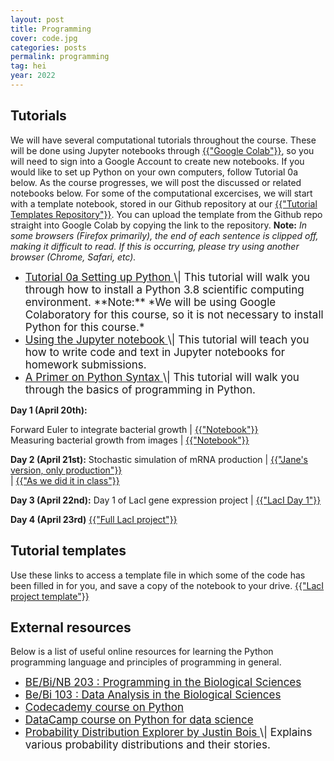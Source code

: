 ```yaml
---
layout: post
title: Programming
cover: code.jpg
categories: posts
permalink: programming
tag: hei
year: 2022
---
```


## Tutorials
We will have several computational tutorials throughout the course. These will be
done using Jupyter notebooks through <a href="https://colab.research.google.com" target="_blank">{{"Google Colab"}}</a>,
so you will need to sign into a Google Account to create new notebooks.
If you would like to set up Python on your own computers, follow Tutorial 0a below. As the
course progresses, we will post the discussed or related notebooks below. For some of the computational excercises, we will start with a template notebook, stored in our Github repository at our
<a href="https://github.com/RPGroup-PBoC/tutorial_templates" target="_blank">{{"Tutorial Templates Repository"}}</a>. You can upload the template from the Github repo straight into Google Colab by copying the link to the repository. **Note:** *In some
browsers (Firefox primarily), the end of each sentence is clipped off, making
it difficult to read. If this is occurring, please try using another browser
(Chrome, Safari, etc).* 

 

* <a href="{{site.baseurl}}/code/t0a_setting_up_python.html" target="_blank" style="font-size: 17px">
  Tutorial 0a Setting up Python
  </a> <span style="font-size: 17px">
  \| This tutorial will walk
  you through how to install a Python 3.8 scientific computing environment. **Note:** *We will be using Google Colaboratory
  for this course, so it is not necessary to install Python for this course.*
  </span>

* <a href="{{site.baseurl}}/code/t0b_jupyter_notebooks.html" target="_blank" style="font-size: 17px">
  Using the Jupyter notebook
  </a> <span style="font-size: 17px">
  \| This tutorial will teach
  you how to write code and text in Jupyter notebooks for homework submissions.
  </span>

* <a href="{{site.baseurl}}/code/t0c_python_syntax_and_plotting.html" target="_blank" style="font-size: 17px">
  A Primer on Python Syntax
  </a> <span style="font-size: 17px">
  \| This tutorial
  will walk you through the basics of programming in Python.
  </span>

**Day 1 (April 20th):**

Forward Euler to integrate bacterial growth \| <a href="https://colab.research.google.com/drive/1okytvMdlL1zOcNe5DGfuikIqt15t6OS_?authuser=1" target="_blank">{{"Notebook"}}</a><br>
Measuring bacterial growth from images \| <a href="https://colab.research.google.com/drive/1DOHv3m9HJcP5m20slPB5EtEJEe_jiBwC?authuser=1" target="_blank">{{"Notebook"}}</a><br>

**Day 2 (April 21st):**
Stochastic simulation of mRNA production \| <a href="https://colab.research.google.com/drive/1sgJU2vLBvsO5Ufwll9_fb_K-HnXnYxik?authuser=1" target="_blank">{{"Jane's version, only production"}}</a><br>
\| <a href="https://colab.research.google.com/drive/11Ic4C4G2bMb4ijqP7tUjQzhBSN3e58Wy#scrollTo=q50I8pErHXM9" target="_blank">{{"As we did it in class"}}</a><br>

**Day 3 (April 22nd):**
Day 1 of LacI gene expression project \| <a href="https://colab.research.google.com/drive/1Y9QW36bJjgKe_o4FoS5h1Fi9UTaRmpUa" target="_blank">{{"LacI Day 1"}}</a><br>

**Day 4 (April 23rd)**
<a href="https://colab.research.google.com/drive/1VMKU2x4GZgpB8wUsO-1UZ2xkVEE91dcX" target="_blank">{{"Full LacI project"}}</a><br>

## Tutorial templates
Use these links to access a template file in which some of the code has been filled in for you, and save a copy of the notebook to your drive.
<a href="https://colab.research.google.com/drive/1Y9QW36bJjgKe_o4FoS5h1Fi9UTaRmpUa" target="_blank">{{"LacI project template"}}</a>

## External resources

Below is a list of useful online resources for learning the Python programming
language and principles of programming in general.

* <a href="http://justinbois.github.io/bootcamp/2021/" target="_blank" style="font-size: 17px">
  BE/Bi/NB 203 : Programming in the Biological
  Sciences
  </a>

* <a href="http://www.bebi103.caltech.edu" target="_blank" style="font-size: 17px">
  Be/Bi 103 : Data Analysis in the Biological
  Sciences
  </a>

* <a href="https://www.codecademy.com/learn/python" target="_blank" style="font-size: 17px">
  Codecademy course on Python
  </a>

* <a href="https://www.datacamp.com/courses/intro-to-python-for-data-science" target="_blank" style="font-size: 17px">
  DataCamp course on Python for data
  science
  </a>

* <a href="https://distribution-explorer.github.io/" target="_blank" style="font-size: 17px">
  Probability Distribution Explorer by Justin Bois
  </a> <span style="font-size: 17px">
  \| Explains various probability distributions and their stories.
  </span>
